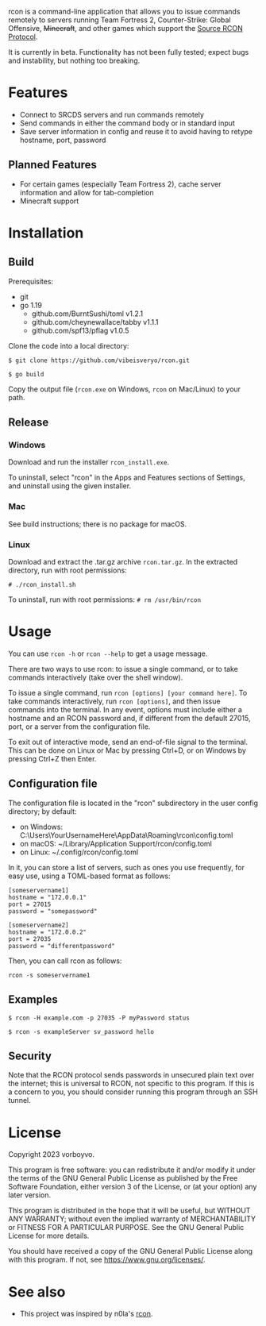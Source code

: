 rcon is a command-line application that allows you to issue commands remotely
to servers running Team Fortress 2, Counter-Strike: Global Offensive, ~~Minecraft~~,
and other games which support the [Source RCON Protocol](https://developer.valvesoftware.com/wiki/Source_RCON_Protocol).

It is currently in beta. Functionality has not been fully tested; expect bugs and instability, but nothing too breaking.

# Features

* Connect to SRCDS servers and run commands remotely
* Send commands in either the command body or in standard input
* Save server information in config and reuse it to avoid having to retype hostname, port, password

## Planned Features

* For certain games (especially Team Fortress 2), cache server information and allow for tab-completion
* Minecraft support

# Installation

## Build

Prerequisites:
* git
* go 1.19
  * github.com/BurntSushi/toml v1.2.1
  * github.com/cheynewallace/tabby v1.1.1
  * github.com/spf13/pflag v1.0.5

Clone the code into a local directory:

```$ git clone https://github.com/vibeisveryo/rcon.git```

```$ go build```

Copy the output file (`rcon.exe` on Windows, `rcon` on Mac/Linux) to your path.

## Release

### Windows

Download and run the installer `rcon_install.exe`.

To uninstall, select "rcon" in the Apps and Features sections of Settings, and uninstall using the given installer.

### Mac

See build instructions; there is no package for macOS.

### Linux

Download and extract the .tar.gz archive `rcon.tar.gz`. In the extracted directory, run with root permissions:

```# ./rcon_install.sh```

To uninstall, run with root permissions:
```# rm /usr/bin/rcon```

# Usage

You can use `rcon -h` or `rcon --help` to get a usage message.

There are two ways to use rcon: to issue a single command, or to take commands interactively (take over the shell window).

To issue a single command, run `rcon [options] [your command here]`. To take commands interactively, run `rcon [options]`, and then issue commands into the terminal. In any event, options must include either a hostname and an RCON password and, if different from the default 27015, port, or a server from the configuration file.

To exit out of interactive mode, send an end-of-file signal to the terminal. This can be done on Linux or Mac by pressing Ctrl+D, or on Windows by pressing Ctrl+Z then Enter.

## Configuration file

The configuration file is located in the "rcon" subdirectory in the user config directory; by default:
* on Windows: C:\Users\YourUsernameHere\AppData\Roaming\rcon\config.toml
* on macOS: ~/Library/Application Support/rcon/config.toml
* on Linux: ~/.config/rcon/config.toml

In it, you can store a list of servers, such as ones you use frequently, for easy use, using a TOML-based format as follows:

```
[someservername1]
hostname = "172.0.0.1"
port = 27015
password = "somepassword"

[someservername2]
hostname = "172.0.0.2"
port = 27035
password = "differentpassword"
```

Then, you can call rcon as follows:

```rcon -s someservername1```

## Examples

```$ rcon -H example.com -p 27035 -P myPassword status```

```$ rcon -s exampleServer sv_password hello```

## Security

Note that the RCON protocol sends passwords in unsecured plain text over the internet; this is universal to RCON, not specific to this program. If this is a concern to you, you should consider running this program through an SSH tunnel.

# License

Copyright 2023 vorboyvo.

This program is free software: you can redistribute it and/or modify it under the terms of the GNU General Public
License as published by the Free Software Foundation, either version 3 of the License, or (at your option) any later
version.

This program is distributed in the hope that it will be useful, but WITHOUT ANY WARRANTY; without even the implied
warranty of MERCHANTABILITY or FITNESS FOR A PARTICULAR PURPOSE. See the GNU General Public License for more details.

You should have received a copy of the GNU General Public License along with this program. If not, see
https://www.gnu.org/licenses/.

# See also

* This project was inspired by n0la's [rcon](https://github.com/n0la/rcon).
